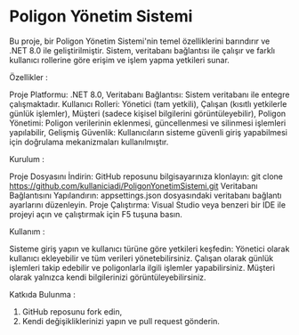 # Poligon Yönetim Sistemi

Bu proje, bir Poligon Yönetim Sistemi'nin temel özelliklerini barındırır ve .NET 8.0 ile geliştirilmiştir. Sistem, veritabanı bağlantısı ile çalışır ve farklı kullanıcı rollerine göre erişim ve işlem yapma yetkileri sunar.

Özellikler :

Proje Platformu: 
.NET 8.0, Veritabanı Bağlantısı: Sistem veritabanı ile entegre çalışmaktadır.
Kullanıcı Rolleri: Yönetici (tam yetkili), Çalışan (kısıtlı yetkilerle günlük işlemler), Müşteri (sadece kişisel bilgilerini görüntüleyebilir),
Poligon Yönetimi: Poligon verilerinin eklenmesi, güncellenmesi ve silinmesi işlemleri yapılabilir, 
Gelişmiş Güvenlik: Kullanıcıların sisteme güvenli giriş yapabilmesi için doğrulama mekanizmaları kullanılmıştır.

Kurulum :

Proje Dosyasını İndirin: GitHub reposunu bilgisayarınıza klonlayın: git clone https://github.com/kullaniciadi/PoligonYonetimSistemi.git
Veritabanı Bağlantısını Yapılandırın: appsettings.json dosyasındaki veritabanı bağlantı ayarlarını düzenleyin.
Proje Çalıştırma: Visual Studio veya benzeri bir IDE ile projeyi açın ve çalıştırmak için F5 tuşuna basın.

Kullanım :

Sisteme giriş yapın ve kullanıcı türüne göre yetkileri keşfedin: Yönetici olarak kullanıcı ekleyebilir ve tüm verileri yönetebilirsiniz. Çalışan olarak günlük işlemleri takip edebilir ve poligonlarla ilgili işlemler yapabilirsiniz. Müşteri olarak yalnızca kendi bilgilerinizi görüntüleyebilirsiniz.

Katkıda Bulunma :

1) GitHub reposunu fork edin,
2) Kendi değişikliklerinizi yapın ve pull request gönderin.
